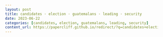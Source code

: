 ```yaml
---
layout: post
title: candidates · election · guatemalans · leading · security
date: 2023-06-22
categories: [candidates, election, guatemalans, leading, security]
content_url: https://papercliff.github.io/redirect/?q=candidates+election+guatemalans+leading+security&tbs=cdr:1,cd_min:6/21/2023,cd_max:6/23/2023
---
```

